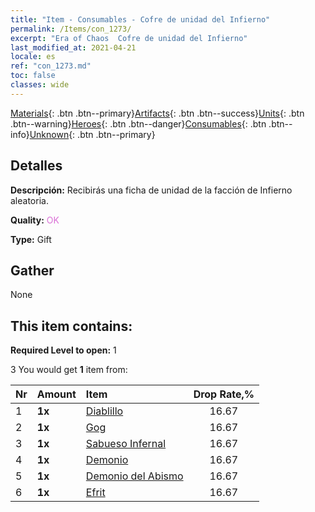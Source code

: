 ```yaml
---
title: "Item - Consumables - Cofre de unidad del Infierno"
permalink: /Items/con_1273/
excerpt: "Era of Chaos  Cofre de unidad del Infierno"
last_modified_at: 2021-04-21
locale: es
ref: "con_1273.md"
toc: false
classes: wide
---
```

 [Materials](/es/Items/){: .btn .btn--primary}[Artifacts](/es/Items/Artifacts/){: .btn .btn--success}[Units](/es/Items/Units/){: .btn .btn--warning}[Heroes](/es/Items/Heroes/){: .btn .btn--danger}[Consumables](/es/Items/Consumables/){: .btn .btn--info}[Unknown](/es/Items/Unknown/){: .btn .btn--primary}

## Detalles
 **Descripción:** Recibirás una ficha de unidad de la facción de Infierno aleatoria.

 **Quality:** <span style="color: #DA70D6">OK</span>

 **Type:** Gift

## Gather

  None

## This item contains:

 **Required Level to open:** 1

 3 You would get **1** item  from:

  | Nr | Amount |     Item    | Drop Rate,% |
  |:---|:-------|:------------|:---------:|
  | 1 |  **1x** | [Diablillo](/es/Items/unt_226/) | 16.67 | 
  | 2 |  **1x** | [Gog](/es/Items/unt_227/) | 16.67 | 
  | 3 |  **1x** | [Sabueso Infernal](/es/Items/unt_228/) | 16.67 | 
  | 4 |  **1x** | [Demonio](/es/Items/unt_229/) | 16.67 | 
  | 5 |  **1x** | [Demonio del Abismo](/es/Items/unt_230/) | 16.67 | 
  | 6 |  **1x** | [Efrit](/es/Items/unt_231/) | 16.67 | 
